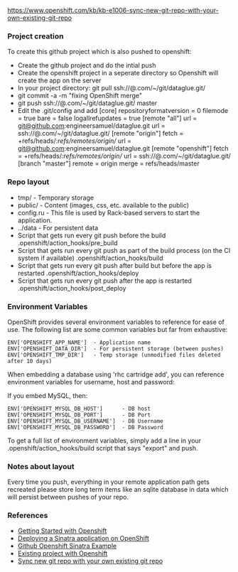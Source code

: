 https://www.openshift.com/kb/kb-e1006-sync-new-git-repo-with-your-own-existing-git-repo

### Project creation
To create this github project which is also pushed to openshift:

* Create the github project and do the intial push
* Create the openshift project in a seperate directory so Openshift will create the app on the server
* In your project directory: git pull ssh://<hash>@<path to openshift>.com/~/git/dataglue.git/
* git commit -a -m "fixing OpenShift merge"
* git push ssh://<hash>@<path to openshift>.com/~/git/dataglue.git/ master
* Edit the .git/config and add
    [core]
        repositoryformatversion = 0
        filemode = true
        bare = false
        logallrefupdates = true
    [remote "all"]
        url = git@github.com:engineersamuel/dataglue.git
        url = ssh://<hash>@<path to openshift>.com/~/git/dataglue.git/
    [remote "origin"]
        fetch = +refs/heads/*:refs/remotes/origin/*
        url = git@github.com:engineersamuel/dataglue.git
    [remote "openshift"]
        fetch = +refs/heads/*:refs/remotes/origin/*
        url = ssh://<hash>@<path to openshift>.com/~/git/dataglue.git/
    [branch "master"]
        remote = origin
        merge = refs/heads/master


### Repo layout
* tmp/ - Temporary storage
* public/ - Content (images, css, etc. available to the public)
* config.ru - This file is used by Rack-based servers to start the application.
* ../data - For persistent data
* Script that gets run every git push before the build
    .openshift/action_hooks/pre_build
* Script that gets run every git push as part of the build process (on the CI system if available)
    .openshift/action_hooks/build 
* Script that gets run every git push after build but before the app is restarted
    .openshift/action_hooks/deploy
* Script that gets run every git push after the app is restarted
    .openshift/action_hooks/post_deploy


### Environment Variables
OpenShift provides several environment variables to reference for ease
of use.  The following list are some common variables but far from exhaustive:

    ENV['OPENSHIFT_APP_NAME']  - Application name
    ENV['OPENSHIFT_DATA_DIR']  - For persistent storage (between pushes)
    ENV['OPENSHIFT_TMP_DIR']   - Temp storage (unmodified files deleted after 10 days)

When embedding a database using 'rhc cartridge add', you can reference environment
variables for username, host and password:

If you embed MySQL, then:

    ENV['OPENSHIFT_MYSQL_DB_HOST']      - DB host
    ENV['OPENSHIFT_MYSQL_DB_PORT']      - DB Port
    ENV['OPENSHIFT_MYSQL_DB_USERNAME']  - DB Username
    ENV['OPENSHIFT_MYSQL_DB_PASSWORD']  - DB Password

To get a full list of environment variables, simply add a line in your
    .openshift/action_hooks/build script that says "export" and push.


### Notes about layout
Every time you push, everything in your remote application path gets recreated
please store long term items like an sqlite database in data which will
persist between pushes of your repo.

### References
* [Getting Started with Openshift](https://www.openshift.com/get-started)
* [Deploying a Sinatra application on OpenShift](https://www.openshift.com/kb/kb-e1009-deploying-a-sinatra-application-on-openshift)
* [Github Openshift Sinatra Example](https://github.com/openshift/sinatra-example)
* [Existing project with Openshift](https://gist.github.com/ryanj/5267357)
* [Sync new git repo with your own existing git repo](https://www.openshift.com/kb/kb-e1006-sync-new-git-repo-with-your-own-existing-git-repo)
